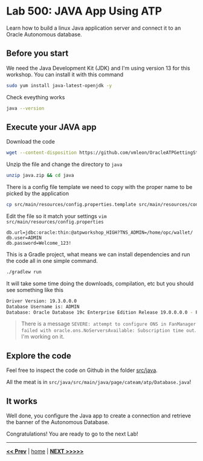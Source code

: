 # Lab 500: JAVA App Using ATP

Learn how to build a linux Java application server and connect it to an Oracle Autonomous database.

## Before you start

We need the Java Development Kit (JDK) and I'm using version 13 for this workshop. You can install it with this command

```bash
sudo yum install java-latest-openjdk -y
```

Check eveything works

```bash
java --version
```

## Execute your JAVA app

Download the code

```bash
wget --content-disposition https://github.com/vmleon/OracleATPGettingStarted/blob/master/store/java.zip?raw=true
```

Unzip the file and change the directory to `java`

```bash
unzip java.zip && cd java
```

There is a config file template we need to copy with the proper name to be picked by the application

```bash
cp src/main/resources/config.properties.template src/main/resources/config.properties
```

Edit the file so it match your settings `vim src/main/resources/config.properties`

```properties
db.url=jdbc:oracle:thin:@atpworkshop_HIGH?TNS_ADMIN=/home/opc/wallet/
db.user=ADMIN
db.password=Welcome_123!
```

This is a Gradle project, what means we can install dependencies and run the code all in one simple command.

```bash
./gradlew run
```

It will take some time doing the downloads, compilation, etc but you should see something like this

```bash
Driver Version: 19.3.0.0.0
Database Username is: ADMIN
Database: Oracle Database 19c Enterprise Edition Release 19.0.0.0.0 - Production
```

> There is a message `SEVERE: attempt to configure ONS in FanManager failed with oracle.ons.NoServersAvailable: Subscription time out`. I'm working on it.

## Explore the code

Feel free to inspect the code on Github in the folder [src/java](https://github.com/vmleon/OracleATPGettingStarted/tree/master/src/java).

All the meat is in `src/java/src/main/java/page/cateam/atp/Database.java`!

## It works

Well done, you configure the Java app to create a connection and retrieve the banner of the Autonomous Database.

Congratulations! You are ready to go to the next Lab!

---

[**<< Prev**](../lab400/README.md) | [home](../README.md) | [**NEXT >>>>>**](../lab600/README.md)

